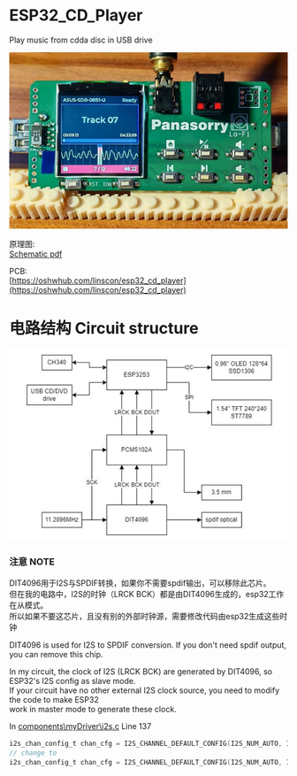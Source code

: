 # ESP32_CD_Player
Play music from cdda disc in USB drive

![image](doc/1.JPG)

原理图:  
[Schematic pdf](doc/SCH_Schematic1_2024-07-25.pdf)

PCB:  
[https://oshwhub.com/linscon/esp32_cd_player](https://oshwhub.com/linscon/esp32_cd_player)

# 电路结构 Circuit structure

![image](doc/2.JPG)

### 注意 NOTE

DIT4096用于I2S与SPDIF转换，如果你不需要spdif输出，可以移除此芯片。  
但在我的电路中，I2S的时钟（LRCK BCK）都是由DIT4096生成的，esp32工作在从模式。  
所以如果不要这芯片，且没有别的外部时钟源，需要修改代码由esp32生成这些时钟

DIT4096 is used for I2S to SPDIF conversion. If you don't need spdif output, you can remove this chip.

In my circuit, the clock of I2S (LRCK BCK) are generated by DIT4096, so ESP32's I2S config as slave mode.  
If your circuit have no other external I2S clock source, you need to modify the code to make ESP32  
work in master mode to generate these clock.

In [components\myDriver\i2s.c](components\myDriver\i2s.c) Line 137

```C
i2s_chan_config_t chan_cfg = I2S_CHANNEL_DEFAULT_CONFIG(I2S_NUM_AUTO, I2S_ROLE_SLAVE);
// change to
i2s_chan_config_t chan_cfg = I2S_CHANNEL_DEFAULT_CONFIG(I2S_NUM_AUTO, I2S_ROLE_MASTER);
```
